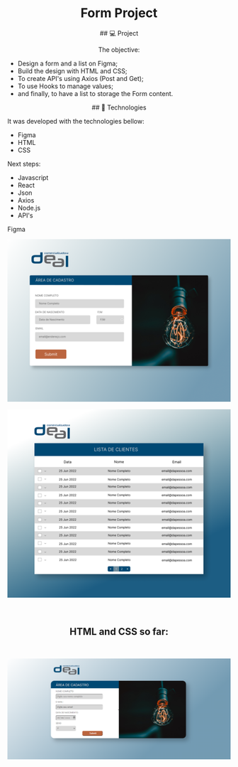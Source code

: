 
<h1 align="center"> Form Project </h1>

<p align="center">
## 💻 Project

<p align="center">The objective:</p>
<ul>
 <li>Design a form and a list on Figma;</li>
<li>Build the design with HTML and CSS;</li>
<li>To create API's using Axios (Post and Get);</li>
<li>To use Hooks to manage values;</li>
<li>and finally, to have a list to storage the Form content.</li>
</ul> 
</p>

<p align="center">
## 🚀 Technologies
          
It was developed with the technologies bellow:

- Figma
- HTML 
- CSS

Next steps:
- Javascript
- React
- Json
- Axios
- Node.js
- API's
</p>
          
<p align="center>
## 🔖 Layout
</p>

<h2 align="center">Figma</h2><br> 
<p align="center"><img alt="Form" src="https://github.com/viviandemitry/form/blob/2de4a121d8fc75b53c2c8ba815bcd1df01d0546e/Desktop%20-%205.png"> </p>
<p align="center"><img alt="List" src="https://github.com/viviandemitry/form/blob/2de4a121d8fc75b53c2c8ba815bcd1df01d0546e/Desktop%20-%204.png"> </p>

<br>

<h2 align="center">HTML and CSS so far:</h2>
<br>
<p align="center">
  <img alt="form project" src="https://github.com/viviandemitry/form/blob/0e7aaff66319823117b5433f61c784cd998b1cc1/final.PNG">
</p>

<br>
